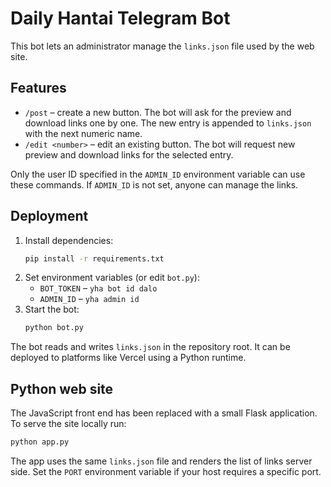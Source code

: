 # Daily Hantai Telegram Bot

This bot lets an administrator manage the `links.json` file used by the web site.

## Features

- `/post` – create a new button. The bot will ask for the preview and download
  links one by one. The new entry is appended to `links.json` with the next
  numeric name.
- `/edit <number>` – edit an existing button. The bot will request new preview
  and download links for the selected entry.

Only the user ID specified in the `ADMIN_ID` environment variable can use these
commands. If `ADMIN_ID` is not set, anyone can manage the links.

## Deployment

1. Install dependencies:
   ```bash
   pip install -r requirements.txt
   ```
2. Set environment variables (or edit `bot.py`):
   - `BOT_TOKEN` – `yha bot id dalo`
   - `ADMIN_ID` – `yha admin id`
3. Start the bot:
   ```bash
   python bot.py
   ```

The bot reads and writes `links.json` in the repository root. It can be
deployed to platforms like Vercel using a Python runtime.

## Python web site

The JavaScript front end has been replaced with a small Flask application.
To serve the site locally run:

```bash
python app.py
```

The app uses the same `links.json` file and renders the list of links
server side.  Set the `PORT` environment variable if your host requires a
specific port.
